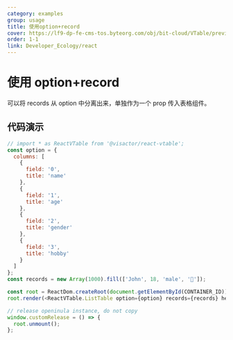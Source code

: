 ```yaml
---
category: examples
group: usage
title: 使用option+record
cover: https://lf9-dp-fe-cms-tos.byteorg.com/obj/bit-cloud/VTable/preview/react-default.png
order: 1-1
link: Developer_Ecology/react
---
```


# 使用 option+record

可以将 records 从 option 中分离出来，单独作为一个 prop 传入表格组件。

## 代码演示

```javascript livedemo template=vtable-react
// import * as ReactVTable from '@visactor/react-vtable';
const option = {
  columns: [
    {
      field: '0',
      title: 'name'
    },
    {
      field: '1',
      title: 'age'
    },
    {
      field: '2',
      title: 'gender'
    },
    {
      field: '3',
      title: 'hobby'
    }
  ]
};
const records = new Array(1000).fill(['John', 18, 'male', '🏀']);

const root = ReactDom.createRoot(document.getElementById(CONTAINER_ID));
root.render(<ReactVTable.ListTable option={option} records={records} height={'500px'} />);

// release openinula instance, do not copy
window.customRelease = () => {
  root.unmount();
};
```
